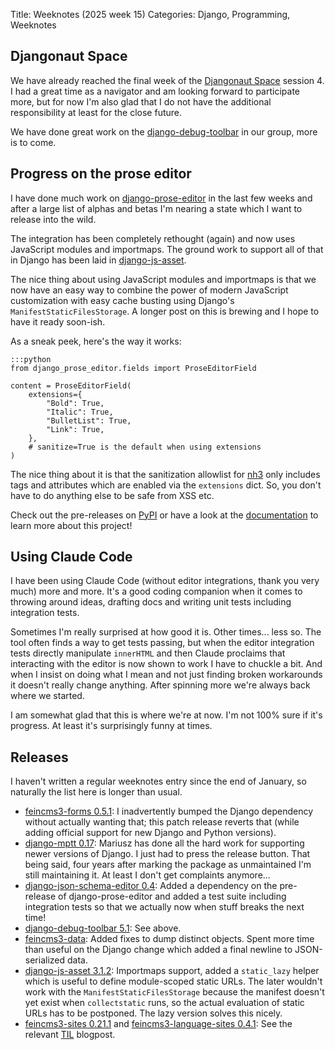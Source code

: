 Title: Weeknotes (2025 week 15)
Categories: Django, Programming, Weeknotes


## Djangonaut Space

We have already reached the final week of the [Djangonaut
Space](https://djangonaut.space/) session 4. I had a great time as a navigator
and am looking forward to participate more, but for now I'm also glad that I do
not have the additional responsibility at least for the close future.

We have done great work on the
[django-debug-toolbar](https://pypi.org/project/django-debug-toolbar/) in our
group, more is to come.


## Progress on the prose editor

I have done much work on
[django-prose-editor](https://pypi.org/project/django-prose-editor/) in the
last few weeks and after a large list of alphas and betas I'm nearing a state
which I want to release into the wild.

The integration has been completely rethought (again) and now uses JavaScript
modules and importmaps. The ground work to support all of that in Django has
been laid in [django-js-asset](https://pypi.org/project/django-js-asset/).

The nice thing about using JavaScript modules and importmaps is that we now
have an easy way to combine the power of modern JavaScript customization with
easy cache busting using Django's `ManifestStaticFilesStorage`. A longer post
on this is brewing and I hope to have it ready soon-ish.

As a sneak peek, here's the way it works:

    :::python
    from django_prose_editor.fields import ProseEditorField

    content = ProseEditorField(
        extensions={
            "Bold": True,
            "Italic": True,
            "BulletList": True,
            "Link": True,
        },
        # sanitize=True is the default when using extensions
    )

The nice thing about it is that the sanitization allowlist for
[nh3](https://github.com/messense/nh3) only includes tags and attributes which
are enabled via the `extensions` dict. So, you don't have to do anything else
to be safe from XSS etc.

Check out the pre-releases on
[PyPI](https://pypi.org/project/django-prose-editor/#history) or have a look at
the [documentation](https://django-prose-editor.readthedocs.io/) to learn more
about this project!


## Using Claude Code

I have been using Claude Code (without editor integrations, thank you very
much) more and more. It's a good coding companion when it comes to throwing
around ideas, drafting docs and writing unit tests including integration tests.

Sometimes I'm really surprised at how good it is. Other times... less so. The
tool often finds a way to get tests passing, but when the editor integration
tests directly manipulate `innerHTML` and then Claude proclaims that
interacting with the editor is now shown to work I have to chuckle a bit. And
when I insist on doing what I mean and not just finding broken workarounds it
doesn't really change anything. After spinning more we're always back where we
started.

I am somewhat glad that this is where we're at now. I'm not 100% sure if it's
progress. At least it's surprisingly funny at times.


## Releases

I haven't written a regular weeknotes entry since the end of January, so
naturally the list here is longer than usual.

- [feincms3-forms 0.5.1](https://pypi.org/project/feincms3-forms/): I
  inadvertently bumped the Django dependency without actually wanting that;
  this patch release reverts that (while adding official support for new Django
  and Python versions).
- [django-mptt 0.17](https://pypi.org/project/django-mptt/): Mariusz has done
  all the hard work for supporting newer versions of Django. I just had to
  press the release button. That being said, four years after marking the
  package as unmaintained I'm still maintaining it. At least I don't get
  complaints anymore...
- [django-json-schema-editor
  0.4](https://pypi.org/project/django-json-schema-editor/): Added a dependency
  on the pre-release of django-prose-editor and added a test suite including
  integration tests so that we actually now when stuff breaks the next time!
- [django-debug-toolbar 5.1](https://pypi.org/project/django-debug-toolbar/):
  See above.
- [feincms3-data](https://pypi.org/project/feincms3-data/): Added fixes to dump
  distinct objects. Spent more time than useful on the Django change which
  added a final newline to JSON-serialized data.
- [django-js-asset 3.1.2](https://pypi.org/project/django-js-asset/):
  Importmaps support, added a `static_lazy` helper which is useful to define
  module-scoped static URLs. The later wouldn't work with the
  `ManifestStaticFilesStorage` because the manifest doesn't yet exist when
  `collectstatic` runs, so the actual evaluation of static URLs has to be
  postponed. The lazy version solves this nicely.
- [feincms3-sites 0.21.1](https://pypi.org/project/feincms3-sites/) and [feincms3-language-sites 0.4.1](https://pypi.org/project/feincms3-language-sites/): See the relevant [TIL](https://406.ch/writing/til-tools-exist-which-do-not-lowercase-domain-names-when-requesting-websites-over-http-s/) blogpost.
